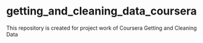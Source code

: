 # getting_and_cleaning_data_coursera
This repository is created for project work of Coursera Getting and Cleaning Data
